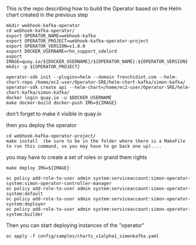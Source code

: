 This is the repo describing how to build the Operator based on the Helm chart created in the previous step
```
mkdir webhook-kafka-operator
cd webhook-kafka-operator/
export OPERATOR_NAME=webhook-kafka
export OPERATOR_PROJECT=webhook-kafka-operator-project
export OPERATOR_VERSION=v1.0.0
export DOCKER_USERNAME=rhn_support_sdelord
export IMAGE=quay.io/${DOCKER_USERNAME}/${OPERATOR_NAME}:${OPERATOR_VERSION}
mkdir -p ${OPERATOR_PROJECT}

operator-sdk init --plugins=helm --domain frenchidiot.com --helm-chart-repo /home/ec2-user/Operator-SRE/helm-chart-kafka/simon-kafka/
operator-sdk create api --helm-chart=/home/ec2-user/Operator-SRE/helm-chart-kafka/simon-kafka/
docker login quay.io -u $DOCKER_USERNAME
make docker-build docker-push IMG=${IMAGE}
```
don't forget to make it visible in quay.io

then you deploy the operator
```
cd webhook-kafka-operator-project/
make install  (be sure to be in the folder where there is a MakeFile to run this command, so you may have to go back one up)....
```
you may have to create a set of roles or grand them rights
```
make deploy IMG=${IMAGE}

oc policy add-role-to-user admin system:serviceaccount:simon-operator-system:simon-operator-controller-manager
oc policy add-role-to-user admin system:serviceaccount:simon-operator-system:default
oc policy add-role-to-user admin system:serviceaccount:simon-operator-system:deployer
oc policy add-role-to-user admin system:serviceaccount:simon-operator-system:builder

```
Then you can start deploying instances of the "operator"
```
oc apply -f config/samples/charts_v1alpha1_simonkafka.yaml
```
